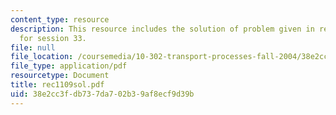 ```yaml
---
content_type: resource
description: This resource includes the solution of problem given in recitation problem
  for session 33.
file: null
file_location: /coursemedia/10-302-transport-processes-fall-2004/38e2cc3fdb737da702b39af8ecf9d39b_rec1109sol.pdf
file_type: application/pdf
resourcetype: Document
title: rec1109sol.pdf
uid: 38e2cc3f-db73-7da7-02b3-9af8ecf9d39b
---
```

